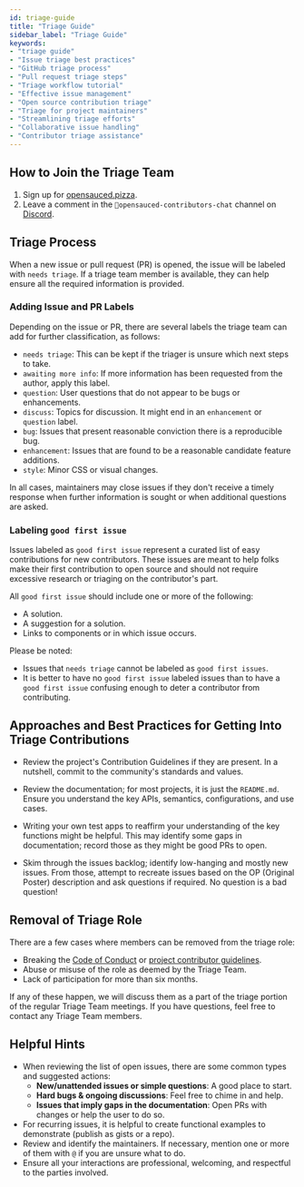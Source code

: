 ```yaml
---
id: triage-guide
title: "Triage Guide"
sidebar_label: "Triage Guide"
keywords: 
- "triage guide" 
- "Issue triage best practices" 
- "GitHub triage process" 
- "Pull request triage steps" 
- "Triage workflow tutorial" 
- "Effective issue management" 
- "Open source contribution triage" 
- "Triage for project maintainers" 
- "Streamlining triage efforts" 
- "Collaborative issue handling" 
- "Contributor triage assistance" 
---
```


## How to Join the Triage Team

1. Sign up for [opensauced.pizza](https://opensauced.pizza).
2. Leave a comment in the `🍕opensauced-contributors-chat` channel on [Discord](https://discord.com/channels/714698561081704529/928693344358514698).

## Triage Process

When a new issue or pull request (PR) is opened, the issue will be labeled with `needs triage`. If a triage team member is available, they can help ensure all the required information is provided.

### Adding Issue and PR Labels

Depending on the issue or PR, there are several labels the triage team can add for further classification, as follows:

- `needs triage`: This can be kept if the triager is unsure which next steps to take.
- `awaiting more info`: If more information has been requested from the author, apply this label.
- `question`: User questions that do not appear to be bugs or enhancements.
- `discuss`: Topics for discussion. It might end in an `enhancement` or `question` label.
- `bug`: Issues that present reasonable conviction there is a reproducible bug.
- `enhancement`: Issues that are found to be a reasonable candidate feature additions.
- `style`: Minor CSS or visual changes.

In all cases, maintainers may close issues if they don't receive a timely response when further information is sought or when additional questions are asked.

### Labeling `good first issue`

Issues labeled as `good first issue` represent a curated list of easy contributions for new contributors. These issues are meant to help folks make their first contribution to open source and should not require excessive research or triaging on the contributor's part.

All `good first issue` should include one or more of the following:

- A solution.
- A suggestion for a solution.
- Links to components or in which issue occurs.

Please be noted:

- Issues that `needs triage` cannot be labeled as `good first issues`.
- It is better to have no `good first issue` labeled issues than to have a `good first issue` confusing enough to deter a contributor from contributing.

## Approaches and Best Practices for Getting Into Triage Contributions

- Review the project's Contribution Guidelines if they are present. In a nutshell, commit to the community's standards and values.

- Review the documentation; for most projects, it is just the `README.md`. Ensure you understand the key APIs, semantics, configurations, and use cases.

- Writing your own test apps to reaffirm your understanding of the key functions might be helpful. This may identify some gaps in documentation; record those as they might be good PRs to open.

- Skim through the issues backlog; identify low-hanging and mostly new issues. From those, attempt to recreate issues based on the OP (Original Poster) description and ask questions if required. No question is a bad question!

## Removal of Triage Role

There are a few cases where members can be removed from the triage role:

- Breaking the [Code of Conduct](./code-of-conduct.md) or [project contributor guidelines](./introduction-to-contributing.md).
- Abuse or misuse of the role as deemed by the Triage Team.
- Lack of participation for more than six months.

If any of these happen, we will discuss them as a part of the triage portion of the regular Triage Team meetings. If you have questions, feel free to contact any Triage Team members.

## Helpful Hints

- When reviewing the list of open issues, there are some common types and suggested actions:
  - **New/unattended issues or simple questions**: A good place to start.
  - **Hard bugs & ongoing discussions**: Feel free to chime in and help.
  - **Issues that imply gaps in the documentation**: Open PRs with changes or help the user to do so.
- For recurring issues, it is helpful to create functional examples to demonstrate (publish as gists or a repo).
- Review and identify the maintainers. If necessary, mention one or more of them with `@` if you are unsure what to do.
- Ensure all your interactions are professional, welcoming, and respectful to the parties involved.
